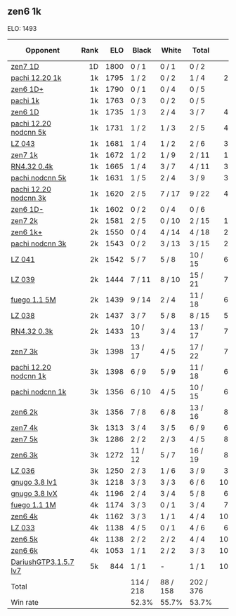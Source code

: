 ## zen6 1k ##

ELO: 1493

Opponent | Rank | ELO | Black | White | Total | Win rate
---------|-----:|----:|-------|-------|-------|-------:
[zen7 1D](zen7%201D.md) | 1D | 1800 | 0 / 1 | 0 / 1 | 0 / 2 | 0.0%
[pachi 12.20 1k](pachi%2012.20%201k.md) | 1k | 1795 | 1 / 2 | 0 / 2 | 1 / 4 | 25.0%
[zen6 1D+](zen6%201D+.md) | 1k | 1790 | 0 / 1 | 0 / 4 | 0 / 5 | 0.0%
[pachi 1k](pachi%201k.md) | 1k | 1763 | 0 / 3 | 0 / 2 | 0 / 5 | 0.0%
[zen6 1D](zen6%201D.md) | 1k | 1735 | 1 / 3 | 2 / 4 | 3 / 7 | 42.9%
[pachi 12.20 nodcnn 5k](pachi%2012.20%20nodcnn%205k.md) | 1k | 1731 | 1 / 2 | 1 / 3 | 2 / 5 | 40.0%
[LZ 043](LZ%20043.md) | 1k | 1681 | 1 / 4 | 1 / 2 | 2 / 6 | 33.3%
[zen7 1k](zen7%201k.md) | 1k | 1672 | 1 / 2 | 1 / 9 | 2 / 11 | 18.2%
[RN4.32 0.4k](RN4.32%200.4k.md) | 1k | 1665 | 1 / 4 | 3 / 7 | 4 / 11 | 36.4%
[pachi nodcnn 5k](pachi%20nodcnn%205k.md) | 1k | 1631 | 1 / 5 | 2 / 4 | 3 / 9 | 33.3%
[pachi 12.20 nodcnn 3k](pachi%2012.20%20nodcnn%203k.md) | 1k | 1620 | 2 / 5 | 7 / 17 | 9 / 22 | 40.9%
[zen6 1D-](zen6%201D-.md) | 1k | 1602 | 0 / 2 | 0 / 4 | 0 / 6 | 0.0%
[zen7 2k](zen7%202k.md) | 2k | 1581 | 2 / 5 | 0 / 10 | 2 / 15 | 13.3%
[zen6 1k+](zen6%201k+.md) | 2k | 1550 | 0 / 4 | 4 / 14 | 4 / 18 | 22.2%
[pachi nodcnn 3k](pachi%20nodcnn%203k.md) | 2k | 1543 | 0 / 2 | 3 / 13 | 3 / 15 | 20.0%
[LZ 041](LZ%20041.md) | 2k | 1542 | 5 / 7 | 5 / 8 | 10 / 15 | 66.7%
[LZ 039](LZ%20039.md) | 2k | 1444 | 7 / 11 | 8 / 10 | 15 / 21 | 71.4%
[fuego 1.1 5M](fuego%201.1%205M.md) | 2k | 1439 | 9 / 14 | 2 / 4 | 11 / 18 | 61.1%
[LZ 038](LZ%20038.md) | 2k | 1437 | 3 / 7 | 5 / 8 | 8 / 15 | 53.3%
[RN4.32 0.3k](RN4.32%200.3k.md) | 2k | 1433 | 10 / 13 | 3 / 4 | 13 / 17 | 76.5%
[zen7 3k](zen7%203k.md) | 3k | 1398 | 13 / 17 | 4 / 5 | 17 / 22 | 77.3%
[pachi 12.20 nodcnn 1k](pachi%2012.20%20nodcnn%201k.md) | 3k | 1398 | 6 / 9 | 5 / 9 | 11 / 18 | 61.1%
[pachi nodcnn 1k](pachi%20nodcnn%201k.md) | 3k | 1356 | 6 / 10 | 4 / 5 | 10 / 15 | 66.7%
[zen6 2k](zen6%202k.md) | 3k | 1356 | 7 / 8 | 6 / 8 | 13 / 16 | 81.3%
[zen7 4k](zen7%204k.md) | 3k | 1313 | 3 / 4 | 3 / 5 | 6 / 9 | 66.7%
[zen7 5k](zen7%205k.md) | 3k | 1286 | 2 / 2 | 2 / 3 | 4 / 5 | 80.0%
[zen6 3k](zen6%203k.md) | 3k | 1272 | 11 / 12 | 5 / 7 | 16 / 19 | 84.2%
[LZ 036](LZ%20036.md) | 3k | 1250 | 2 / 3 | 1 / 6 | 3 / 9 | 33.3%
[gnugo 3.8 lv1](gnugo%203.8%20lv1.md) | 3k | 1218 | 3 / 3 | 3 / 3 | 6 / 6 | 100.0%
[gnugo 3.8 lvX](gnugo%203.8%20lvX.md) | 4k | 1196 | 2 / 4 | 3 / 4 | 5 / 8 | 62.5%
[fuego 1.1 1M](fuego%201.1%201M.md) | 4k | 1174 | 3 / 3 | 0 / 1 | 3 / 4 | 75.0%
[zen6 4k](zen6%204k.md) | 4k | 1162 | 3 / 3 | 1 / 1 | 4 / 4 | 100.0%
[LZ 033](LZ%20033.md) | 4k | 1138 | 4 / 5 | 0 / 1 | 4 / 6 | 66.7%
[zen6 5k](zen6%205k.md) | 4k | 1138 | 2 / 2 | 2 / 2 | 4 / 4 | 100.0%
[zen6 6k](zen6%206k.md) | 4k | 1053 | 1 / 1 | 2 / 2 | 3 / 3 | 100.0%
[DariushGTP3.1.5.7 lv7](DariushGTP3.1.5.7%20lv7.md) | 5k | 844 | 1 / 1 | - | 1 / 1 | 100.0%
Total | | | 114 / 218 | 88 / 158 | 202 / 376 | 
Win rate| | | 52.3% | 55.7% | 53.7% | 
